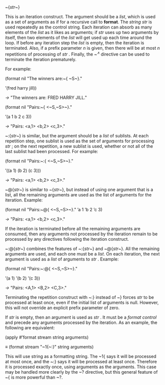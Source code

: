  



~\{*str*~\} 



This is an iteration construct. The argument should be a <i>list</i>, which is used as a set of arguments as if for a recursive call to <b>format</b>. The <i>string str</i> is used repeatedly as the control string. Each iteration can absorb as many elements of the <i>list</i> as it likes as arguments; if <i>str</i> uses up two arguments by itself, then two elements of the <i>list</i> will get used up each time around the loop. If before any iteration step the <i>list</i> is empty, then the iteration is terminated. Also, if a prefix parameter <i>n</i> is given, then there will be at most <i>n</i> repetitions of processing of <i>str</i> . Finally, the ~<i><sup>∧</sup></i> directive can be used to terminate the iteration prematurely. 



For example: 



(format nil "The winners are:~\{ ~S~\}." 



’(fred harry jill)) 



*→* "The winners are: FRED HARRY JILL." 



(format nil "Pairs:~\{ &lt;~S,~S&gt;~\}." 



’(a 1 b 2 c 3)) 



*→* "Pairs: <a,1> <b,2> <c,3>." 



~:\{*str*~\} is similar, but the argument should be a *list* of sublists. At each repetition step, one sublist is used as the set of arguments for processing *str* ; on the next repetition, a new sublist is used, whether or not all of the last sublist had been processed. For example: 



(format nil "Pairs:~:\{ &lt;~S,~S&gt;~\}." 



’((a 1) (b 2) (c 3))) 



*→* "Pairs: <a,1> <b,2> <c,3>." 



~@\{*str*~\} is similar to ~\{*str*~\}, but instead of using one argument that is a list, all the remaining arguments are used as the list of arguments for the iteration. Example: 



(format nil "Pairs:~@\{ &lt;~S,~S&gt;~\}." ’a 1 ’b 2 ’c 3) 



*→* "Pairs: <a,1> <b,2> <c,3>." 



If the iteration is terminated before all the remaining arguments are consumed, then any arguments not processed by the iteration remain to be processed by any directives following the iteration construct. 







 



 



~:@\{*str*~\} combines the features of ~:\{*str*~\} and ~@\{*str*~\}. All the remaining arguments are used, and each one must be a *list*. On each iteration, the next argument is used as a *list* of arguments to *str* . Example: 



(format nil "Pairs:~:@\{ &lt;~S,~S&gt;~\}." 



’(a 1) ’(b 2) ’(c 3)) 



*→* "Pairs: <A,1> <B,2> <C,3>." 



Terminating the repetition construct with ~:\} instead of ~\} forces *str* to be processed at least once, even if the initial list of arguments is null. However, this will not override an explicit prefix parameter of zero. 



If *str* is empty, then an argument is used as *str* . It must be a *format control* and precede any arguments processed by the iteration. As an example, the following are equivalent: 



(apply #’format stream string arguments) 



*≡* (format stream "~1\{~:\}" string arguments) 



This will use string as a formatting string. The ~1\{ says it will be processed at most once, and the ~:\} says it will be processed at least once. Therefore it is processed exactly once, using arguments as the arguments. This case may be handled more clearly by the ~? directive, but this general feature of ~\{ is more powerful than ~?. 



